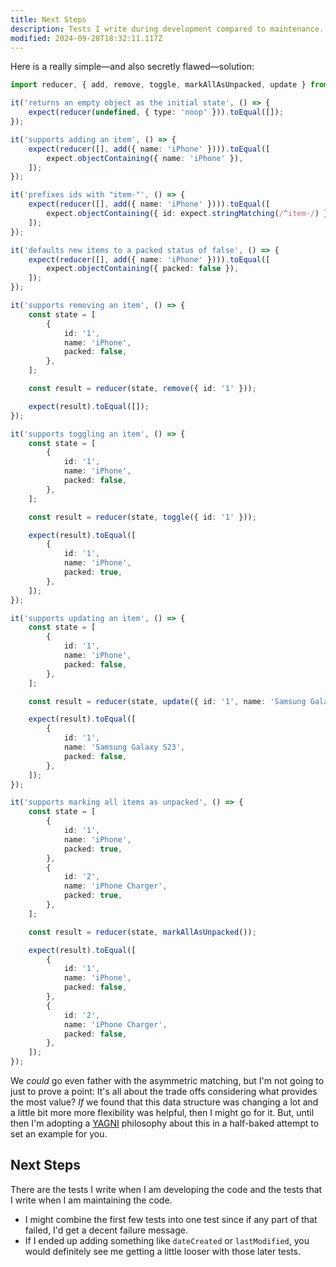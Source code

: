 ```yaml
---
title: Next Steps
description: Tests I write during development compared to maintenance.
modified: 2024-09-28T18:32:11.117Z
---
```


Here is a really simple—and also secretly flawed—solution:

```ts
import reducer, { add, remove, toggle, markAllAsUnpacked, update } from './items-slice';

it('returns an empty object as the initial state', () => {
	expect(reducer(undefined, { type: 'noop' })).toEqual([]);
});

it('supports adding an item', () => {
	expect(reducer([], add({ name: 'iPhone' }))).toEqual([
		expect.objectContaining({ name: 'iPhone' }),
	]);
});

it('prefixes ids with "item-"', () => {
	expect(reducer([], add({ name: 'iPhone' }))).toEqual([
		expect.objectContaining({ id: expect.stringMatching(/^item-/) }),
	]);
});

it('defaults new items to a packed status of false', () => {
	expect(reducer([], add({ name: 'iPhone' }))).toEqual([
		expect.objectContaining({ packed: false }),
	]);
});

it('supports removing an item', () => {
	const state = [
		{
			id: '1',
			name: 'iPhone',
			packed: false,
		},
	];

	const result = reducer(state, remove({ id: '1' }));

	expect(result).toEqual([]);
});

it('supports toggling an item', () => {
	const state = [
		{
			id: '1',
			name: 'iPhone',
			packed: false,
		},
	];

	const result = reducer(state, toggle({ id: '1' }));

	expect(result).toEqual([
		{
			id: '1',
			name: 'iPhone',
			packed: true,
		},
	]);
});

it('supports updating an item', () => {
	const state = [
		{
			id: '1',
			name: 'iPhone',
			packed: false,
		},
	];

	const result = reducer(state, update({ id: '1', name: 'Samsung Galaxy S23' }));

	expect(result).toEqual([
		{
			id: '1',
			name: 'Samsung Galaxy S23',
			packed: false,
		},
	]);
});

it('supports marking all items as unpacked', () => {
	const state = [
		{
			id: '1',
			name: 'iPhone',
			packed: true,
		},
		{
			id: '2',
			name: 'iPhone Charger',
			packed: true,
		},
	];

	const result = reducer(state, markAllAsUnpacked());

	expect(result).toEqual([
		{
			id: '1',
			name: 'iPhone',
			packed: false,
		},
		{
			id: '2',
			name: 'iPhone Charger',
			packed: false,
		},
	]);
});
```

We *could* go even father with the asymmetric matching, but I'm not going to just to prove a point: It's all about the trade offs considering what provides the most value? *If* we found that this data structure was changing a lot and a little bit more more flexibility was helpful, then I might go for it. But, until then I'm adopting a [YAGNI](https://en.wikipedia.org/wiki/You_aren%27t_gonna_need_it) philosophy about this in a half-baked attempt to set an example for you.

## Next Steps

There are the tests I write when I am developing the code and the tests that I write when I am maintaining the code.

- I might combine the first few tests into one test since if any part of that failed, I'd get a decent failure message.
- If I ended up adding something like `dateCreated` or `lastModified`, you would definitely see me getting a little looser with those later tests.
